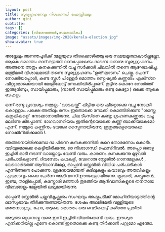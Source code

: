 ```yaml
---
layout: post
title: സൂര്യഗ്രഹണവും നിശാഗന്ധി ഫെസ്റ്റിവലും
author: gini
subtitle: 
tags: []
categories: [വിശേഷങ്ങള്‍,സമകാലീകം]
image: "assets/images/img-2020/kerala-election.jpg"
show-avatar: true
---
```


അല്ലേലും അനന്തപുരിക്ക് മേളയുടെ തിരക്കൊഴിഞ്ഞു ഒരു സമയമുണ്ടാകാരില്ലല്ലോ. ആകെ മൊത്തം ഒന്ന് ഒതുങ്ങി വന്നപ്പോഴേക്കും ദാണ്ടെ വരുന്നു സൂര്യഗ്രഹണം. അങ്ങനെ അതും കനകക്കുന്നില്‍ വച്ചു സര്‍ക്കാര്‍ ചിലവില്‍ തന്നെ ആഘോഷിച്ചു. മന്ത്രിമാര്‍ വിശാലമായി തന്നെ സൂര്യഗ്രഹണം "ഉത്ഘാടനം" ചെയ്തു. ചെന്ന് നോക്കിയപ്പോള്‍, കണ്ട സ്കൂള്‍ പിള്ളേര്‍ മൊത്തം  സ്പെഷ്യല്‍ കണ്ണടേം  എക്സ്റേ  ഷീറ്റുമോക്കെയായി മോളിലോട്ട് നോക്കിയിരിപ്പാണ്.   കൂട്ടിനു കൊറേ നോര്‍ത്ത് ഇന്ത്യന്‍സും, സായിപ്പുമാരും, (നാടന്‍ സായിപ്പുമാരും ഒണ്ടു കേട്ടോ ) ഒക്കെ ആകെ ബഹളം. 

ഒന്ന് രണ്ടു പ്രാവശ്യം നമ്മളും "വാടകയ്ക്ക്" കിട്ടിയ ഒരു ഷീറ്റൊക്കെ വച്ചു നോക്കി കൊള്ളാം. പക്ഷെ അതിലും രസം ഇതൊക്കെ നോക്കി കൊണ്ടിരിക്കുന്ന "ശാസ്ത്ര കുതുകികളെ" നോക്കാനായിരുന്നു. ചില ടീംസിനെ കണ്ടു; ഗ്രഹണകണ്ണടേം  വച്ചു മലര്‍ന്നു കിടപ്പാണ്. ഭാഗവാനറിയാം ഇതിന്റെയൊക്കെ കണ്ണ് ബാക്കിയാകുമോ എന്ന്. നമ്മുടെ കണ്ണിനും  ഭയങ്കര സ്ട്രൈനായിരുന്നു; ഇതുങ്ങളെയൊക്കെ നോക്കിനില്‍ക്കണ്ടേ !. 

അങ്ങനെയിരിക്കുമ്പോ ദാ പിന്നെ കനകക്കുന്നില്‍ കുറെ തോരണോം കൊടീം വടിയുമൊക്കെ കെട്ടിയിരിക്കുന്നു.  ഓ നിശാഗന്ധി ഫെസ്റിവല്‍.   അപ്പൊ ഒരാഴ്ച ഇച്ചിരി ഓടി നടന്ന് വായ്നോട്ടം വേണ്ടി വരും. കാരണം കനകക്കുന്നു മുഴുവന്‍ പരിപാടികളാണ്. ദിവസോം കഥകളി, വേറൊരു സ്റ്റേജില്‍ ഗാനമേളകള്‍ , വേറൊരിടത്ത് ആദിവാസിമേള, ഓപ്പണ്‍ സ്റ്റേജില്‍ വിവിധ പരിപാടികള്‍ എന്നിങ്ങനെ പോക്കുന്നു. ശ്രദ്ധേയമായത് കുടിലുകളും കവാടവും അരുവികളും ഏറുമാടവും ഒക്കെ ചേര്‍ന്ന ആദിവാസി ഊരുകളായിരുന്നു. മുളയരി, കാട്ടുതേന്‍, ഇഞ്ച, താളിപ്പൊടി, കസ്തോരി മഞ്ഞള്‍ തുടങ്ങിയ ആദിവാസികളുടെ തനതായ  വിഭവങ്ങളും മേളയില്‍ ലഭ്യമായിരുന്നു. 

ഓപ്പണ്‍ സ്റ്റേജില്‍ പല്ലവികൃഷ്ണനും സംഘവും അഷ്ടപടിക്ക് മോഹിനിയാട്ടത്തിന്റെ  ലാസ്യഭാവം തീര്‍ക്കുന്നുണ്ടായിരുന്നു. ശേഷം അലര്‍മേല്‍ വള്ളിയുടെ  ഭരതനാട്യവും. ഹോ, ആകെ മൊത്തം ഒരു വെടിക്കെട്ട് കഴിഞ്ഞ പ്രതീതി. 

അടുത്ത ബുധനാഴ്ച വരെ ഇനി ഇച്ചിരി വിയര്‍ക്കേണ്ടി വരും. ഈശ്വര എനിക്കറിയില്ല എന്നേ കൊണ്ട് ഇതൊക്കെ കണ്ടു തീര്‍ക്കാന്‍ പറ്റുമോ എന്തോ.